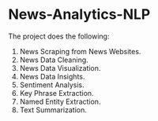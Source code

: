 # News-Analytics-NLP

The project does the following:
1. News Scraping from News Websites.
2. News Data Cleaning.
3. News Data Visualization.
4. News Data Insights.
5. Sentiment Analysis.
6. Key Phrase Extraction.
7. Named Entity Extraction.
8. Text Summarization.
